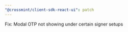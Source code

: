 ```yaml
---
"@crossmint/client-sdk-react-ui": patch
---
```


Fix: Modal OTP not showing under certain signer setups
